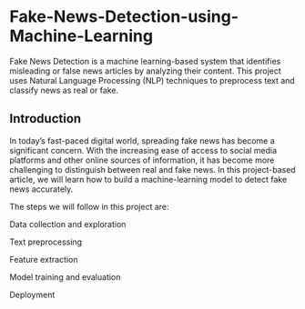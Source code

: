 # Fake-News-Detection-using-Machine-Learning
Fake News Detection is a machine learning-based system that identifies misleading or false news articles by analyzing their content. This project uses Natural Language Processing (NLP) techniques to preprocess text and classify news as real or fake.

## **Introduction**

In today’s fast-paced digital world, spreading fake news has become a significant concern. With the increasing ease of access to social media platforms and other online sources of information, it has become more challenging to distinguish between real and fake news. In this project-based article, we will learn how to build a machine-learning model to detect fake news accurately.

The steps we will follow in this project are:

Data collection and exploration

Text preprocessing

Feature extraction

Model training and evaluation

Deployment
